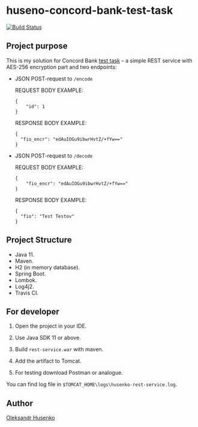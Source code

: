 # huseno-concord-bank-test-task 
[![Build Status](https://travis-ci.com/vztot/husenko-concord-bank-test-task.svg?branch=master)](https://travis-ci.com/vztot/husenko-concord-bank-test-task)

## Project purpose
This is my solution for Concord Bank [test task](TASK.md) – a simple REST service with AES-256 encryption part and two endpoints:

* JSON POST-request to `/encode`

  REQUEST BODY EXAMPLE:
  ```
  {
      "id": 1
  }
  ```

  RESPONSE BODY EXAMPLE:
  ```
  {
    "fio_encr": "edAuIOGu9ibwrHvtZ/+fYw=="
  }
  ```

* JSON POST-request to `/decode`

  REQUEST BODY EXAMPLE:
  ```
  {
      "fio_encr": "edAuIOGu9ibwrHvtZ/+fYw=="
  }
  ```

  RESPONSE BODY EXAMPLE:
  ```
  {
    "fio": "Test Testov"
  }
  ```
  
## Project Structure
* Java 11.
* Maven.
* H2  (in memory database).
* Spring Boot.
* Lombok.
* Log4j2.
* Travis CI.

## For developer

1. Open the project in your IDE.

2. Use Java SDK 11 or above.

3. Build `rest-service.war` with maven.

4. Add the artifact to Tomcat.

5. For testing download Postman or analogue.

You can find log file in `$TOMCAT_HOME\logs\husenko-rest-service.log`.

## Author

[Oleksandr Husenko](https://www.linkedin.com/in/oleksandr-husenko-6a63a2b3/)
